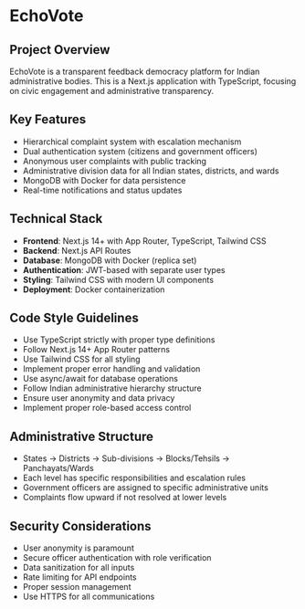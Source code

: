 # EchoVote 

<!-- Use this file to provide workspace-specific custom instructions to Copilot. For more details, visit https://code.visualstudio.com/docs/copilot/copilot-customization#_use-a-githubcopilotinstructionsmd-file -->

## Project Overview
EchoVote is a transparent feedback democracy platform for Indian administrative bodies. This is a Next.js application with TypeScript, focusing on civic engagement and administrative transparency.

## Key Features
- Hierarchical complaint system with escalation mechanism
- Dual authentication system (citizens and government officers)
- Anonymous user complaints with public tracking
- Administrative division data for all Indian states, districts, and wards
- MongoDB with Docker for data persistence
- Real-time notifications and status updates

## Technical Stack
- **Frontend**: Next.js 14+ with App Router, TypeScript, Tailwind CSS
- **Backend**: Next.js API Routes
- **Database**: MongoDB with Docker (replica set)
- **Authentication**: JWT-based with separate user types
- **Styling**: Tailwind CSS with modern UI components
- **Deployment**: Docker containerization

## Code Style Guidelines
- Use TypeScript strictly with proper type definitions
- Follow Next.js 14+ App Router patterns
- Use Tailwind CSS for all styling
- Implement proper error handling and validation
- Use async/await for database operations
- Follow Indian administrative hierarchy structure
- Ensure user anonymity and data privacy
- Implement proper role-based access control

## Administrative Structure
- States → Districts → Sub-divisions → Blocks/Tehsils → Panchayats/Wards
- Each level has specific responsibilities and escalation rules
- Government officers are assigned to specific administrative units
- Complaints flow upward if not resolved at lower levels

## Security Considerations
- User anonymity is paramount
- Secure officer authentication with role verification
- Data sanitization for all inputs
- Rate limiting for API endpoints
- Proper session management
- Use HTTPS for all communications
